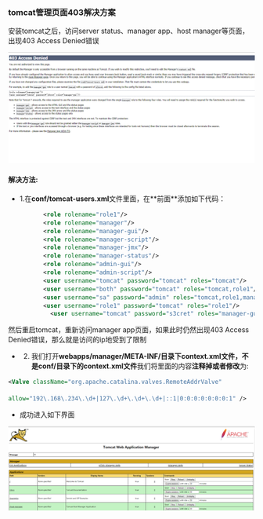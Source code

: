 ### tomcat管理页面403解决方案

安装tomcat之后，访问server status、manager app、host manager等页面，出现403 Access Denied错误

![1568258372800](..\images\tomcat001.png)

#### 解决方法:

* 1.在**conf/tomcat-users.xml**文件里面，在**</tomcat-users>前面**添加如下代码：

```xml
          <role rolename="role1"/>
          <role rolename="manager"/>
          <role rolename="manager-gui"/>
          <role rolename="manager-script"/>
          <role rolename="manager-jmx"/>
          <role rolename="manager-status"/>
          <role rolename="admin-gui"/>
          <role rolename="admin-script"/>
          <user username="tomcat" password="tomcat" roles="tomcat"/>
          <user username="both" password="tomcat" roles="tomcat,role1"/>
          <user username="sa" password="admin" roles="tomcat,role1,manager,manager-gui,manager-script,manager-jmx,manager-status,admin-gui,admin-script"/>
          <user username="role1" password="tomcat" roles="role1"/>
	        <user username="tomcat" password="s3cret" roles="manager-gui"/>
```

然后重启tomcat，重新访问manager app页面，如果此时仍然出现403 Access Denied错误，那么就是访问的ip地受到了限制

* 2. 我们打开**webapps/manager/META-INF/目录下context.xml文件，不是conf/目录下的context.xml文件**我们将里面的内容**注释掉或者修改**为:

```xml
<Valve className="org.apache.catalina.valves.RemoteAddrValve"

allow="192\.168\.234\.\d+|127\.\d+\.\d+\.\d+|::1|0:0:0:0:0:0:0:1" />
```

* 成功进入如下界面

![1568258372800](..\images\tomcat002.png)

